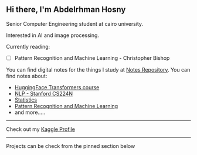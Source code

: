 ## Hi there, I'm Abdelrhman Hosny

Senior Computer Engineering student at cairo university.

Interested in AI and image processing.

Currently reading:

- [ ] Pattern Recognition and Machine Learning - Christopher Bishop

You can find digital notes for the things I study at [Notes Repository](https://github.com/Abdelrhman-Hosny/MachineLearningNotes). You can find notes about:
- [HuggingFace Transformers course](https://github.com/Abdelrhman-Hosny/MachineLearningNotes/tree/master/NLP/HuggingFace)
- [NLP - Stanford CS224N](https://github.com/Abdelrhman-Hosny/MachineLearningNotes/tree/master/NLP/CS224n)
- [Statistics](https://github.com/Abdelrhman-Hosny/MachineLearningNotes/tree/master/Statistics)
- [Pattern Recognition and Machine Learning](https://github.com/Abdelrhman-Hosny/MachineLearningNotes/tree/master/Bishop-PatternRecognition)
- and more.....
****
Check out my [Kaggle Profile](https://www.kaggle.com/abdelrhmanhosny)
****
Projects can be check from the pinned section below
  
<!--
**Abdelrhman-Hosny/Abdelrhman-Hosny** is a ✨ _special_ ✨ repository because its `README.md` (this file) appears on your GitHub profile.

Here are some ideas to get you started:

- 🔭 I’m currently working on ...
- 🌱 I’m currently learning ...
- 👯 I’m looking to collaborate on ...
- 🤔 I’m looking for help with ...
- 💬 Ask me about ...
- 📫 How to reach me: ...
- 😄 Pronouns: ...
- ⚡ Fun fact: ...
-->
